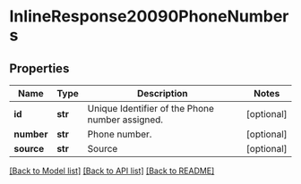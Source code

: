 # InlineResponse20090PhoneNumbers

## Properties
Name | Type | Description | Notes
------------ | ------------- | ------------- | -------------
**id** | **str** | Unique Identifier of the Phone number assigned. | [optional] 
**number** | **str** | Phone number. | [optional] 
**source** | **str** | Source | [optional] 

[[Back to Model list]](../README.md#documentation-for-models) [[Back to API list]](../README.md#documentation-for-api-endpoints) [[Back to README]](../README.md)

